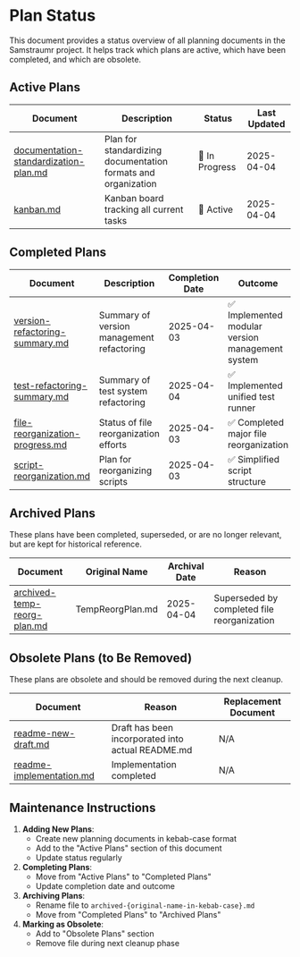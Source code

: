 # Plan Status

This document provides a status overview of all planning documents in the Samstraumr project. It helps track which plans are active, which have been completed, and which are obsolete.

## Active Plans

|                                     Document                                     |                          Description                          |     Status     | Last Updated |
|----------------------------------------------------------------------------------|---------------------------------------------------------------|----------------|--------------|
| [documentation-standardization-plan.md](./documentation-standardization-plan.md) | Plan for standardizing documentation formats and organization | 🔄 In Progress | 2025-04-04   |
| [kanban.md](./k-a-n-b-a-n.md)                                                    | Kanban board tracking all current tasks                       | 🔄 Active      | 2025-04-04   |

## Completed Plans

|                               Document                               |                Description                | Completion Date |                     Outcome                     |
|----------------------------------------------------------------------|-------------------------------------------|-----------------|-------------------------------------------------|
| [version-refactoring-summary.md](./version-refactoring-summary.md)   | Summary of version management refactoring | 2025-04-03      | ✅ Implemented modular version management system |
| [test-refactoring-summary.md](./test-refactoring-summary.md)         | Summary of test system refactoring        | 2025-04-04      | ✅ Implemented unified test runner               |
| [file-reorganization-progress.md](./file-reorganization-progress.md) | Status of file reorganization efforts     | 2025-04-03      | ✅ Completed major file reorganization           |
| [script-reorganization.md](./script-reorganization.md)               | Plan for reorganizing scripts             | 2025-04-03      | ✅ Simplified script structure                   |

## Archived Plans

These plans have been completed, superseded, or are no longer relevant, but are kept for historical reference.

|                           Document                           |  Original Name   | Archival Date |                   Reason                    |
|--------------------------------------------------------------|------------------|---------------|---------------------------------------------|
| [archived-temp-reorg-plan.md](./archived-temp-reorg-plan.md) | TempReorgPlan.md | 2025-04-04    | Superseded by completed file reorganization |

## Obsolete Plans (to Be Removed)

These plans are obsolete and should be removed during the next cleanup.

|                        Document                        |                      Reason                       | Replacement Document |
|--------------------------------------------------------|---------------------------------------------------|----------------------|
| [readme-new-draft.md](./readme-new-draft.md)           | Draft has been incorporated into actual README.md | N/A                  |
| [readme-implementation.md](./readme-implementation.md) | Implementation completed                          | N/A                  |

## Maintenance Instructions

1. **Adding New Plans**:
   - Create new planning documents in kebab-case format
   - Add to the "Active Plans" section of this document
   - Update status regularly
2. **Completing Plans**:
   - Move from "Active Plans" to "Completed Plans"
   - Update completion date and outcome
3. **Archiving Plans**:
   - Rename file to `archived-{original-name-in-kebab-case}.md`
   - Move from "Completed Plans" to "Archived Plans"
4. **Marking as Obsolete**:
   - Add to "Obsolete Plans" section
   - Remove file during next cleanup phase
